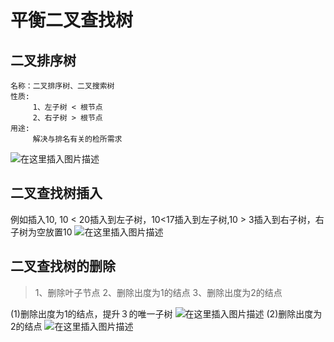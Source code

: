# 平衡二叉查找树

## 二叉排序树
	名称：二叉排序树、二叉搜索树
	性质: 
	     1、左子树 < 根节点
	     2、右子树 > 根节点
	用途:
		 解决与排名有关的检所需求
![在这里插入图片描述](https://img-blog.csdnimg.cn/20200421224112168.png?x-oss-process=image/watermark,type_ZmFuZ3poZW5naGVpdGk,shadow_10,text_aHR0cHM6Ly9ibG9nLmNzZG4ubmV0L3FxXzQzNTIxNjcw,size_16,color_FFFFFF,t_70)
## 二叉查找树插入
例如插入10, 10 < 20插入到左子树，10<17插入到左子树,10 > 3插入到右子树，右子树为空放置10
![在这里插入图片描述](https://img-blog.csdnimg.cn/20200421224509351.png?x-oss-process=image/watermark,type_ZmFuZ3poZW5naGVpdGk,shadow_10,text_aHR0cHM6Ly9ibG9nLmNzZG4ubmV0L3FxXzQzNTIxNjcw,size_16,color_FFFFFF,t_70)
## 二叉查找树的删除
>1、删除叶子节点
>2、删除出度为1的结点
>3、删除出度为2的结点

(1)删除出度为1的结点，提升３的唯一子树
![在这里插入图片描述](https://img-blog.csdnimg.cn/20200421225000699.png?x-oss-process=image/watermark,type_ZmFuZ3poZW5naGVpdGk,shadow_10,text_aHR0cHM6Ly9ibG9nLmNzZG4ubmV0L3FxXzQzNTIxNjcw,size_16,color_FFFFFF,t_70)
(2)删除出度为2的结点
![在这里插入图片描述](https://img-blog.csdnimg.cn/20200421230205133.png?x-oss-process=image/watermark,type_ZmFuZ3poZW5naGVpdGk,shadow_10,text_aHR0cHM6Ly9ibG9nLmNzZG4ubmV0L3FxXzQzNTIxNjcw,size_16,color_FFFFFF,t_70)

